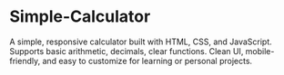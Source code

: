 # Simple-Calculator
A simple, responsive calculator built with HTML, CSS, and JavaScript. Supports basic arithmetic, decimals, clear functions. Clean UI, mobile-friendly, and easy to customize for learning or personal projects.
